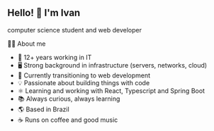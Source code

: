 ## Hello! 👋 I'm Ivan
computer science student and web developer


🧑‍💻 About me
- 💼 12+ years working in IT
- 🖥️ Strong background in infrastructure (servers, networks, cloud)
- 🔄 Currently transitioning to web development
- 💡 Passionate about building things with code
- ⚛️ Learning and working with React, Typescript and Spring Boot
- 📚 Always curious, always learning
- 🌎 Based in Brazil
- ☕ Runs on coffee and good music

